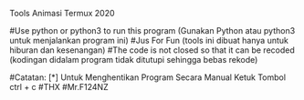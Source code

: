 

Tools Animasi Termux 2020

#Use python or python3 to run this program
(Gunakan Python atau python3 untuk menjalankan program ini)
#Jus For Fun
(tools ini dibuat hanya untuk hiburan dan kesenangan)
#The code is not closed so that it can be recoded
(kodingan didalam program tidak ditutupi sehingga bebas rekode)

#Catatan:
   [*] Untuk Menghentikan Program Secara Manual
       Ketuk Tombol ctrl + c
#THX
#Mr.F124NZ
